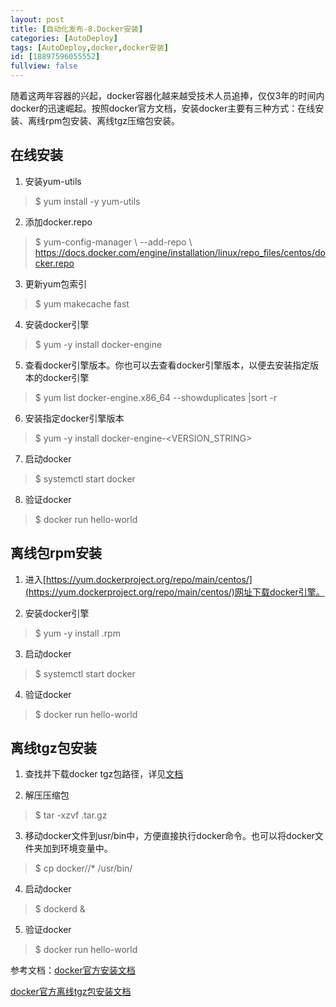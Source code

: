 ```yaml
---
layout: post
title: [自动化发布-8.Docker安装]
categories: [AutoDeploy]
tags: [AutoDeploy,docker,docker安装]
id: [18897596055552]
fullview: false
---
```

随着这两年容器的兴起，docker容器化越来越受技术人员追捧，仅仅3年的时间内docker的迅速崛起。按照docker官方文档，安装docker主要有三种方式：在线安装、离线rpm包安装、离线tgz压缩包安装。

## 在线安装

1. 安装yum-utils
>$ yum install -y yum-utils

2. 添加docker.repo
>$ yum-config-manager \ --add-repo \ https://docs.docker.com/engine/installation/linux/repo_files/centos/docker.repo

3. 更新yum包索引
>$ yum makecache fast

4. 安装docker引擎
>$ yum -y install docker-engine

5. 查看docker引擎版本。你也可以去查看docker引擎版本，以便去安装指定版本的docker引擎
>$ yum list docker-engine.x86_64 --showduplicates |sort -r

6. 安装指定docker引擎版本
>$ yum -y install docker-engine-<VERSION_STRING>

7. 启动docker
>$ systemctl start docker

8. 验证docker

>$ docker run hello-world

## 离线包rpm安装

1. 进入[https://yum.dockerproject.org/repo/main/centos/](https://yum.dockerproject.org/repo/main/centos/)网址下载docker引擎。

2. 安装docker引擎
>$ yum -y install <docker-package-name>.rpm

3. 启动docker
>$ systemctl start docker

4. 验证docker
>$ docker run hello-world

## 离线tgz包安装

1. 查找并下载docker tgz包路径，详见[文档](https://github.com/docker/docker/releases)

2. 解压压缩包
>$ tar -xzvf <FILE>.tar.gz

3. 移动docker文件到usr/bin中，方便直接执行docker命令。也可以将docker文件夹加到环境变量中。
>$ cp docker//* /usr/bin/

4. 启动docker
>$ dockerd &

5. 验证docker
>$ docker run hello-world

参考文档：[docker官方安装文档](https://docs.docker.com/engine/installation/linux/centos/)

[docker官方离线tgz包安装文档](https://docs.docker.com/engine/installation/binaries/)
